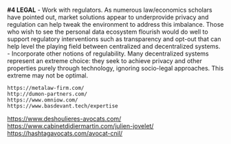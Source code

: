 **#4 LEGAL**
    - Work with regulators. As numerous law/economics scholars have pointed out, market solutions appear to underprovide privacy and regulation can help tweak the environment to address this imbalance. Those who wish to see the personal data ecosystem flourish would do well to support regulatory interventions such as transparency and opt-out that can help level the playing field between centralized and decentralized systems.
    - Incorporate other notions of regulability. Many decentralized systems represent an extreme choice: they seek to achieve privacy and other properties purely through technology, ignoring socio-legal approaches. This extreme may not be optimal.

    https://metalaw-firm.com/
    http://dumon-partners.com/
    https://www.omniow.com/
    https://www.basdevant.tech/expertise
https://www.deshoulieres-avocats.com/
https://www.cabinetdidiermartin.com/julien-jovelet/
https://hashtagavocats.com/avocat-cnil/



    
